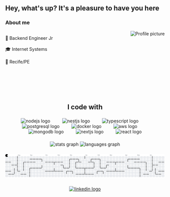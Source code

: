 <h2 align="left">Hey, what's up? It's a pleasure to have you here</h2>

###

<h3 align="left">About me</h3>

<div style="display: flex; justify-content: space-between; align-items: flex-start;">
  <p align="left">
    🤖 Backend Engineer Jr<br><br>
    🎓 Internet Systems<br><br>
    📍 Recife/PE
  </p>
  
  <img height="200" src="https://i.imgur.com/pXGa454.jpeg" alt="Profile picture" />
</div>


###

<h2 align="center">I code with</h2>

###

<div align="center">
  <img src="https://cdn.jsdelivr.net/gh/devicons/devicon/icons/nodejs/nodejs-plain-wordmark.svg" height="50" alt="nodejs logo" />
  <img width="30" />
  <img src="https://cdn.jsdelivr.net/gh/devicons/devicon/icons/nestjs/nestjs-original.svg" height="50" alt="nestjs logo" />
  <img width="30" />
  <img src="https://cdn.jsdelivr.net/gh/devicons/devicon/icons/typescript/typescript-original.svg" height="50" alt="typescript logo" />
  <img width="30" />
  <img src="https://cdn.jsdelivr.net/gh/devicons/devicon/icons/postgresql/postgresql-original.svg" height="50" alt="postgresql logo" />
  <img width="30" />
  <img src="https://cdn.jsdelivr.net/gh/devicons/devicon/icons/docker/docker-plain-wordmark.svg" height="50" alt="docker logo" />
  <img width="30" />
  <img src="https://cdn.jsdelivr.net/gh/devicons/devicon/icons/amazonwebservices/amazonwebservices-original-wordmark.svg" height="50" alt="aws logo" />
  <img width="30" />
  <img src="https://cdn.jsdelivr.net/gh/devicons/devicon/icons/mongodb/mongodb-original.svg" height="50" alt="mongodb logo" />
  <img width="30" />
  <img src="https://cdn.jsdelivr.net/gh/devicons/devicon/icons/nextjs/nextjs-original.svg" height="50" alt="nextjs logo" />
  <img width="30" />
  <img src="https://cdn.jsdelivr.net/gh/devicons/devicon/icons/react/react-original.svg" height="50" alt="react logo" />
</div>

###

<div align="center">
  <img src="https://github-readme-stats.vercel.app/api?username=YanLucass&hide_title=false&hide_rank=false&show_icons=true&include_all_commits=true&count_private=true&disable_animations=false&theme=dark&locale=en&hide_border=false&order=1" height="150" alt="stats graph" />
  <img src="https://github-readme-stats.vercel.app/api/top-langs?username=YanLucass&locale=en&hide_title=false&layout=compact&card_width=320&langs_count=5&theme=dark&hide_border=false&order=2" height="150" alt="languages graph" />
</div>

###

<picture>
  <source media="(prefers-color-scheme: dark)" srcset="https://raw.githubusercontent.com/YanLucass/YanLucass/output/pacman-contribution-graph-dark.svg">
  <source media="(prefers-color-scheme: light)" srcset="https://raw.githubusercontent.com/YanLucass/YanLucass/output/pacman-contribution-graph.svg">
  <img alt="pacman contribution graph" src="https://raw.githubusercontent.com/YanLucass/YanLucass/output/pacman-contribution-graph.svg">
</picture>

###

<div align="center">
  <a href="https://www.linkedin.com/in/yanlucass/" target="_blank">
    <img src="https://raw.githubusercontent.com/maurodesouza/profile-readme-generator/master/src/assets/icons/social/linkedin/default.svg" width="52" height="40" alt="linkedin logo" />
  </a>
</div>
